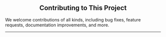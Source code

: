 <div align="center">
    <h2>Contributing to This Project</h2>
</div>

We welcome contributions of all kinds, including bug fixes, feature requests,
documentation improvements, and more.

---
